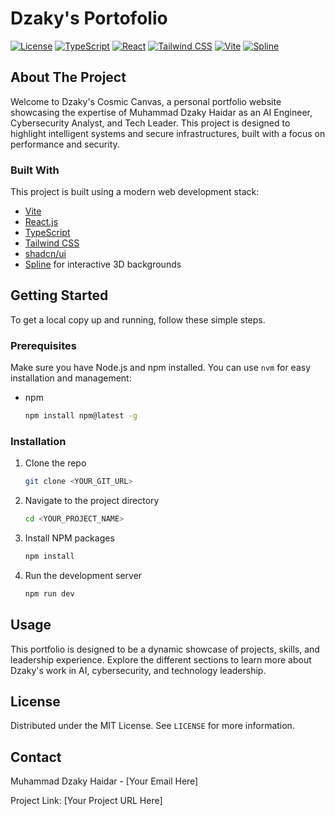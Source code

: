 # Dzaky's Portofolio

[![License](https://img.shields.io/badge/License-MIT-blue.svg)](https://opensource.org/licenses/MIT)
[![TypeScript](https://img.shields.io/badge/TypeScript-3178C6?style=for-the-badge&logo=typescript&logoColor=white)](https://www.typescriptlang.org/)
[![React](https://img.shields.io/badge/React-61DAFB?style=for-the-badge&logo=react&logoColor=black)](https://react.dev/)
[![Tailwind CSS](https://img.shields.io/badge/Tailwind_CSS-06B6D4?style=for-the-badge&logo=tailwind-css&logoColor=white)](https://tailwindcss.com/)
[![Vite](https://img.shields.io/badge/Vite-646CFF?style=for-the-badge&logo=vite&logoColor=white)](https://vitejs.dev/)
[![Spline](https://img.shields.io/badge/Spline-FFC0CB?style=for-the-badge&logo=spline&logoColor=black)](https://spline.design/)

## About The Project

Welcome to Dzaky's Cosmic Canvas, a personal portfolio website showcasing the expertise of Muhammad Dzaky Haidar as an AI Engineer, Cybersecurity Analyst, and Tech Leader. This project is designed to highlight intelligent systems and secure infrastructures, built with a focus on performance and security.

### Built With

This project is built using a modern web development stack:

*   [Vite](https://vitejs.dev/)
*   [React.js](https://react.dev/)
*   [TypeScript](https://www.typescriptlang.org/)
*   [Tailwind CSS](https://tailwindcss.com/)
*   [shadcn/ui](https://ui.shadcn.com/)
*   [Spline](https://spline.design/) for interactive 3D backgrounds

## Getting Started

To get a local copy up and running, follow these simple steps.

### Prerequisites

Make sure you have Node.js and npm installed. You can use `nvm` for easy installation and management:

*   npm
    ```sh
    npm install npm@latest -g
    ```

### Installation

1.  Clone the repo
    ```sh
    git clone <YOUR_GIT_URL>
    ```
2.  Navigate to the project directory
    ```sh
    cd <YOUR_PROJECT_NAME>
    ```
3.  Install NPM packages
    ```sh
    npm install
    ```
4.  Run the development server
    ```sh
    npm run dev
    ```

## Usage

This portfolio is designed to be a dynamic showcase of projects, skills, and leadership experience. Explore the different sections to learn more about Dzaky's work in AI, cybersecurity, and technology leadership.

## License

Distributed under the MIT License. See `LICENSE` for more information.

## Contact

Muhammad Dzaky Haidar - [Your Email Here]

Project Link: [Your Project URL Here]
